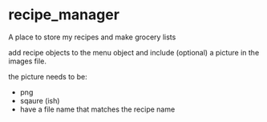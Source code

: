 # recipe_manager
A place to store my recipes and make grocery lists

add recipe objects to the menu object and include (optional) a picture in the images file.

the picture needs to be:
- png
- sqaure (ish)
- have a file name that matches the recipe name
